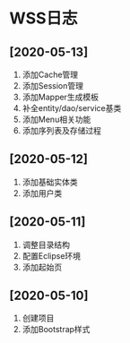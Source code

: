 # WSS日志

## [2020-05-13]

1. 添加Cache管理
2. 添加Session管理
3. 添加Mapper生成模板
4. 补全entity/dao/service基类
5. 添加Menu相关功能
6. 添加序列表及存储过程

## [2020-05-12]

1. 添加基础实体类
2. 添加用户类

## [2020-05-11]

1. 调整目录结构
2. 配置Eclipse环境
3. 添加起始页

## [2020-05-10]

1. 创建项目
2. 添加Bootstrap样式

